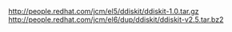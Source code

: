 http://people.redhat.com/jcm/el5/ddiskit/ddiskit-1.0.tar.gz
http://people.redhat.com/jcm/el6/dup/ddiskit/ddiskit-v2.5.tar.bz2
